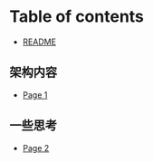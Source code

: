 # Table of contents

* [README](README.md)

## 架构内容

* [Page 1](jia-gou-nei-rong/page-1.md)

## 一些思考

* [Page 2](yi-xie-si-kao/page-2.md)
